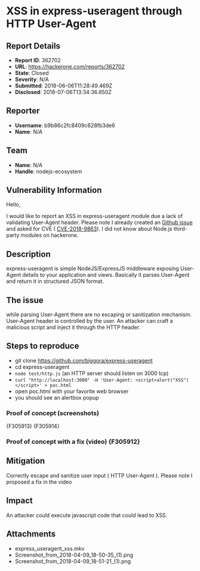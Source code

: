 # XSS in express-useragent through HTTP User-Agent

## Report Details
- **Report ID**: 362702
- **URL**: https://hackerone.com/reports/362702
- **State**: Closed
- **Severity**: N/A
- **Submitted**: 2018-06-06T11:28:49.469Z
- **Disclosed**: 2018-07-06T13:34:36.850Z

## Reporter
- **Username**: b9b86c2fc8409c628fb3de6
- **Name**: N/A

## Team
- **Name**: N/A
- **Handle**: nodejs-ecosystem

## Vulnerability Information
Hello, 

I would like to report an XSS in express-useragent  module  due  a lack of validating User-Agent header. Please note I already created an [Github issue](https://github.com/biggora/express-useragent/issues/98) and asked for CVE ( [CVE-2018-9863](https://cve.mitre.org/cgi-bin/cvename.cgi?name=CVE-2018-9863)). I did not know about Node.js third-party modules on hackerone.

## Description
express-useragent is simple NodeJS/ExpressJS middleware exposing User-Agent details to your application and views. Basically it parses User-Agent and return it in structured JSON format.

## The issue
while parsing User-Agent there are no escaping or sanitization mechanism. User-Agent header is controlled by the user. An attacker can craft a malicious script and inject it through the HTTP header.

## Steps to reproduce
* git clone https://github.com/biggora/express-useragent 
* cd express-useragent
* ```node test/http.js```  (an HTTP server should listen on 3000 tcp)
* ```curl "http://localhost:3000" -H 'User-Agent: <script>alert("XSS")</script>' > poc.html```
* open poc.html with your favorite web browser
* you should see an alertbox popup 

### Proof of concept (screenshots)
{F305913}
{F305914}

### Proof of concept with a fix (video) {F305912}

## Mitigation
Correctly escape and sanitize user input ( HTTP User-Agent ). Please note I proposed a fix in the video

## Impact

An attacker could execute javascript code that could lead to XSS.

## Attachments
- express_useragent_xss.mkv
- Screenshot_from_2018-04-09_18-50-35_(1).png
- Screenshot_from_2018-04-09_18-51-21_(1).png
